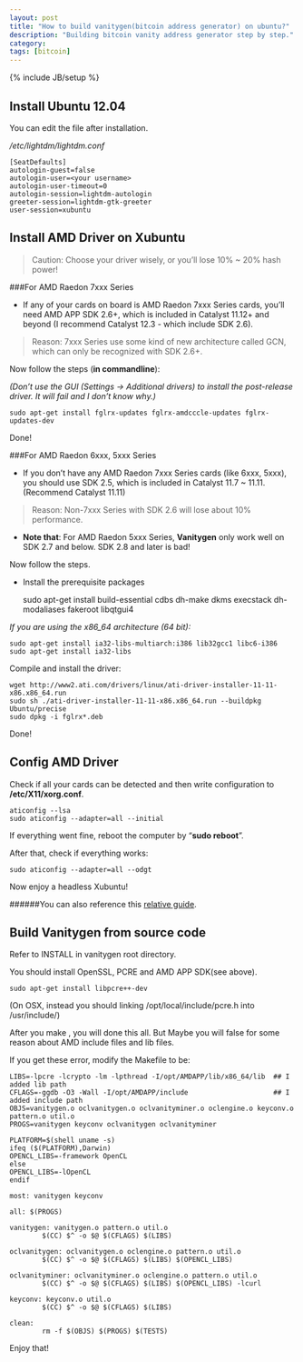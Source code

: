 ```yaml
---
layout: post
title: "How to build vanitygen(bitcoin address generator) on ubuntu?"
description: "Building bitcoin vanity address generator step by step."
category: 
tags: [bitcoin]
---
```

{% include JB/setup %}

Install Ubuntu 12.04
-----------------------------------------
You can edit the file after installation.

*/etc/lightdm/lightdm.conf*

	[SeatDefaults]
	autologin-guest=false
	autologin-user=<your username>
	autologin-user-timeout=0
	autologin-session=lightdm-autologin
	greeter-session=lightdm-gtk-greeter
	user-session=xubuntu



Install AMD Driver on Xubuntu
-----------------------------------------

> Caution: Choose your driver wisely, or you’ll lose 10% ~ 20% hash power!

###For AMD Raedon 7xxx Series

* If any of your cards on board is AMD Raedon 7xxx Series cards, you’ll need AMD APP SDK 2.6+, which is included in Catalyst 11.12+ and beyond (I recommend Catalyst 12.3 - which include SDK 2.6).

> Reason: 7xxx Series use some kind of new architecture called GCN, which can only be recognized with SDK 2.6+.

Now follow the steps (**in commandline**):

*(Don’t use the GUI (Settings -> Additional drivers) to install the post-release driver. It will fail and I don’t know why.)*

	sudo apt-get install fglrx-updates fglrx-amdcccle-updates fglrx-updates-dev

Done!

###For AMD Raedon 6xxx, 5xxx Series

* If you don’t have any AMD Raedon 7xxx Series cards (like 6xxx, 5xxx), you should use SDK 2.5, which is included in Catalyst 11.7 ~ 11.11. (Recommend Catalyst 11.11) 
>Reason: Non-7xxx Series with SDK 2.6 will lose about 10% performance. 

* **Note that**: For AMD Raedon 5xxx Series, **Vanitygen** only work well on SDK 2.7 and below. SDK 2.8 and later is bad!

Now follow the steps.

* Install the prerequisite packages

	sudo apt-get install build-essential cdbs dh-make dkms execstack dh-modaliases fakeroot libqtgui4

*If you are using the x86_64 architecture (64 bit):*

	sudo apt-get install ia32-libs-multiarch:i386 lib32gcc1 libc6-i386
	sudo apt-get install ia32-libs

Compile and install the driver:

	wget http://www2.ati.com/drivers/linux/ati-driver-installer-11-11-x86.x86_64.run
	sudo sh ./ati-driver-installer-11-11-x86.x86_64.run --buildpkg Ubuntu/precise
	sudo dpkg -i fglrx*.deb

Done!

Config AMD Driver
-----------------------------------------

Check if all your cards can be detected and then write configuration to **/etc/X11/xorg.conf**.

	aticonfig --lsa
	sudo aticonfig --adapter=all --initial

If everything went fine, reboot the computer by “**sudo reboot**”.

After that, check if everything works:

	sudo aticonfig --adapter=all --odgt

Now enjoy a headless Xubuntu!

######You can also reference this [relative guide](https://docs.google.com/document/d/1Gw7YPYgMgNNU42skibULbJJUx_suP_CpjSEdSi8_z9U/edit# "AMD-GPU-Driver").


Build Vanitygen from source code
---------------------------------------
Refer to INSTALL in vanitygen root directory.

You should install OpenSSL, PCRE and AMD APP SDK(see above).

	sudo apt-get install libpcre++-dev 

(On OSX, instead you should linking /opt/local/include/pcre.h into /usr/include/)

After you make , you will done this all. But Maybe you will false for some reason about AMD include files and lib files.

If you get these error, modify the Makefile to be:
	
	LIBS=-lpcre -lcrypto -lm -lpthread -I/opt/AMDAPP/lib/x86_64/lib  ## I added lib path
	CFLAGS=-ggdb -O3 -Wall -I/opt/AMDAPP/include 					 ## I added include path
	OBJS=vanitygen.o oclvanitygen.o oclvanityminer.o oclengine.o keyconv.o pattern.o util.o
	PROGS=vanitygen keyconv oclvanitygen oclvanityminer

	PLATFORM=$(shell uname -s)
	ifeq ($(PLATFORM),Darwin)
	OPENCL_LIBS=-framework OpenCL
	else
	OPENCL_LIBS=-lOpenCL
	endif

	most: vanitygen keyconv

	all: $(PROGS)

	vanitygen: vanitygen.o pattern.o util.o
	        $(CC) $^ -o $@ $(CFLAGS) $(LIBS)
	
	oclvanitygen: oclvanitygen.o oclengine.o pattern.o util.o
	        $(CC) $^ -o $@ $(CFLAGS) $(LIBS) $(OPENCL_LIBS)
	
	oclvanityminer: oclvanityminer.o oclengine.o pattern.o util.o
	        $(CC) $^ -o $@ $(CFLAGS) $(LIBS) $(OPENCL_LIBS) -lcurl
	
	keyconv: keyconv.o util.o
	        $(CC) $^ -o $@ $(CFLAGS) $(LIBS)
	
	clean:
	        rm -f $(OBJS) $(PROGS) $(TESTS)
	        
	        
Enjoy that!
